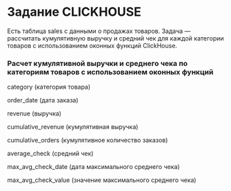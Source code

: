 # Задание CLICKHOUSE

Есть таблица sales с данными о продажах товаров. Задача — рассчитать кумулятивную выручку и средний чек для каждой категории товаров с использованием оконных функций ClickHouse. 

### Расчет кумулятивной выручки и среднего чека по категориям товаров с использованием оконных функций

category (категория товара)

order_date (дата заказа)

revenue (выручка)

cumulative_revenue (кумулятивная выручка)

cumulative_orders (кумулятивное количество заказов)

average_check (средний чек)

max_avg_check_date (дата максимального среднего чека)

max_avg_check_value (значение максимального среднего чека)
